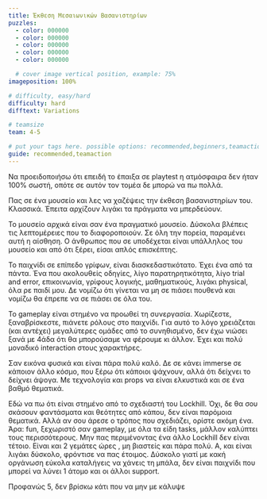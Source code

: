 ```yaml
---
title: Έκθεση Μεσαιωνικών Βασανιστηρίων
puzzles:
  - color: 000000
  - color: 000000
  - color: 000000
  - color: 000000
  - color: 000000

  # cover image vertical position, example: 75%
imageposition: 100%

# difficulty, easy/hard
difficulty: hard
difftext: Variations

# teamsize
team: 4-5

# put your tags here. possible options: recommended,beginners,teamaction,duet
guide: recommended,teamaction
---
```


Να προειδοποιήσω ότι επειδή το έπαιξα σε playtest η ατμόσφαιρα δεν ήταν 100% σωστή, οπότε σε αυτόν τον τομέα δε μπορώ να πω πολλά.

Πας σε ένα μουσείο και λες να χαζέψεις την έκθεση βασανιστηρίων του. Κλασσικά. Έπειτα αρχίζουν λιγάκι τα πράγματα να μπερδεύουν.

Το μουσείο αρχικά είναι σαν ένα πραγματικό μουσείο. Δύσκολα βλέπεις τις λεπτομέρειες που το διαφοροποιούν. Σε όλη την πορεία, παραμένει αυτή η αίσθηση. Ο άνθρωπος που σε
υποδέχεται είναι υπάλληλος του μουσείο και από ότι ξέρει, είσαι απλός επισκέπτης.

Το παιχνίδι σε επίπεδο γρίφων, είναι διασκεδαστικότατο. Έχει ένα από τα πάντα. Ένα που ακολουθείς οδηγίες, λίγο παρατηρητικότητα, λίγο trial and error, επικοινωνία, γρίφους
λογικής, μαθηματικούς, λιγάκι physical, όλα ρε παιδί μου. Δε νομίζω ότι γίνεται να μη σε πιάσει πουθενά και νομίζω θα έπρεπε να σε πιάσει σε όλα του.

Το gameplay είναι στημένο να προωθεί τη συνεργασία. Χωρίζεστε, ξαναβρίσκεστε, πιάνετε ρόλους στο παιχνίδι. Για αυτό το λόγο χρειάζεται (και αντέχει) μεγαλύτερες ομάδες από το
συνηθισμένο, δεν έχω νιώσει ξανά με 4άδα ότι θα μπορούσαμε να φέρουμε κι άλλον. Έχει και πολύ μοναδικό interaction στους χαρακτήρες.

Σαν εικόνα φυσικά και είναι πάρα πολύ καλό. Δε σε κάνει immerse σε κάποιον άλλο κόσμο, που ξέρω ότι κάποιοι ψάχνουν, αλλά ότι δείχνει το δείχνει άψογα. Με τεχνολογία και props
να είναι ελκυστικά και σε ένα βαθμό θεματικά.

Εδώ να πω ότι είναι στημένο από το σχεδιαστή του Lockhill. Όχι, δε θα σου σκάσουν φαντάσματα και θεότητες από κάπου, δεν είναι παρόμοια θεματικά. Αλλά αν σου άρεσε ο τρόπος
που σχεδιάζει, ορίστε ακόμη ένα.
Άρα: fun, ξεχωριστό σαν gameplay, με όλα τα είδη tasks, μάλλον καλύπτει τους περισσότερους. Μην πας περιμένοντας ένα άλλο Lockhill δεν είναι τέτοιο. Είναι και 2 γεμάτες ώρες
, μη βιαστείς και πάρα πολύ. Α, και είναι λιγάκι δύσκολο, φρόντισε να πας έτοιμος. Δύσκολο γιατί με κακή οργάνωση εύκολα καταλήγεις να χάνεις τη μπάλα, δεν είναι παιχνίδι που
μπορεί να λύνει 1 άτομο και οι άλλοι support.

Προφανώς 5, δεν βρίσκω κάτι που να μην με κάλυψε
